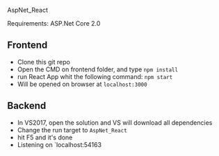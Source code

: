 AspNet_React

Requirements: ASP.Net Core 2.0

## Frontend
* Clone this git repo
* Open the CMD on frontend folder, and type `npm install`
* run React App whit the following command: `npm start`
* Will be opened on browser at `localhost:3000`

## Backend
* In VS2017, open the solution and VS will download all dependencies
* Change the run target to `AspNet_React`
* hit F5 and it's done
* Listening on `localhost:54163
